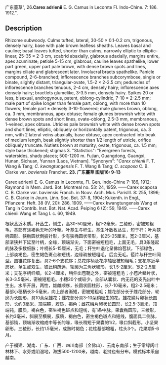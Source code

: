 广东薹草",
26.**Carex adrienii** E. G. Camus in Lecomte Fl. Indo-Chine. 7: 186. 1912.",

## Description
Rhizome subwoody. Culms tufted, lateral, 30-50 × 0.1-0.2 cm, trigonous, densely hairy, base with pale brown leafless sheaths. Leaves basal and cauline; basal leaves tufted, shorter than culms, narrowly elliptic to elliptic-linear, 25-35 × 2-3 cm, scabrid abaxially, glabrous adaxially, margins entire, apex acuminate; petiole 5-15 cm, glabrous; cauline leaves spathelike, lower part green, upper part pale brown, with dense brown spots and lines, margins ciliate and glabrescent later. Involucral bracts spathelike. Panicle compound, 2-6-branched; inflorescence branches subcorymbose, single or binate, slightly distant, triangular-ovate, 1.5-2 × 2-2.5 cm; peduncles of inflorescence branches tenuous, 2-4 cm, densely hairy; inflorescence axes densely hairy; bractlets glumelike, 3-3.5 mm, densely hairy. Spikes 20 or less, bisexual, androgynous, patent, oblong-cylindric, 7-10 × 2-2.5 mm; male part of spike longer than female part, oblong, with more than 10 flowers; female part ± densely 3-10-flowered; male glumes brown, oblong, ca. 3 mm, membranous, apex obtuse; female glumes brownish white with dense brown spots and short lines, ovate-oblong, 2.5-3 mm, membranous, 1-veined, apex obtuse. Utricles pale brownish white with dense brown spots and short lines, elliptic, obliquely or horizontally patent, trigonous, ca. 3 mm, with 2 lateral veins abaxially, base obtuse, apex contracted into beak of medium length, beak slightly shorter than 1/2 length of utricle, orifice obliquely truncate. Nutlets brown at maturity, ovate, trigonous, ca. 1.5 mm; style base thickened; stigmas 3.
  "Statistics": "Evergreen forests, watersides, shady places; 500-1200 m. Fujian, Guangdong, Guangxi, Hunan, Sichuan, Yunnan [Laos, Vietnam].
  "Synonym": "*Carex chienii* F. T. Wang &amp; Tang; *C. kwangtungensis* F. T. Wang &amp; Tang; *C. scaposa* C. B. Clarke var. *baviensis* Franchet.
**23. 广东薹草 图版16: 9-13**

Carex adrienii E. G. Camus in Lecomte, Fl. Gen. Indo-Chine 7: 186, 1912; Raymond in Mem. Jard. Bot. Montreal no. 53: 24, 1959. ——Carex scaposa C. B. Clarke var. baviensis Franch. in Nouv. Arch. Mus. ParisIII. 8: 255, 1896; C. B. Clarke in Journ. Linn. Soc. Bot. 37: 8, 1904; Kukenth. in Engl., Pflanzenr. Heft. 38 (IV, 20): 286, 1909, ——Carex kwangtungensis Wang et Tang in Contrib. Inst. Bot. Nat. Acad. Peiping 6 (2): 59, 1949. ——Carex chienii Wang et Tang l. c. 60, 1949.

根状茎近木质。秆丛生，侧生，高30-50厘米，粗1-2毫米，三棱形，密被短粗毛，基部有淡褐色无叶的叶鞘。叶基生与秆生，基生叶数枚丛生，短于杆；叶片狭椭圆形、狭椭圆状倒披针形，少有狭椭圆状带形，长25-35厘米，宽2-3厘米，基部渐狭并下延至叶柄，全缘，顶端渐尖，下面密被短粗毛，上面无毛，具3条隆起的脉及多数细脉；叶柄长5-15厘米，无毛；秆生叶退化呈佛焰苞状，下部绿色，上部淡褐色，密生褐色斑点和短线，边缘疏被短粗毛，后变无毛。苞片与秆生叶同型。圆锥花序复出，具2-6个支花序；总花序柄及花序轴密被短粗毛；支花序近伞房状，单生或双生，彼此稍疏远，轮廓为三角状卵形，长1.5-2厘米，宽2-2.5厘米；支花序柄纤细，长2-4厘米，稍伸出苞鞘之外，密被短粗毛；小苞片鳞片状，长3-3.5毫米，密被短粗毛。小穗20个或较少，全部从囊状、内无花的支先出叶中生出，水平开展，两性，雄雌顺序，长圆状圆柱形，长7-10毫米，粗2-2.5毫米；基部小穗柄长3-5毫米，向上部者渐短，密被短粗毛；雄花部分长于雌花部分，轮廓为长圆形，具10余朵雄花；雌花部分具3-10朵稍密生的花。雄花鳞片卵状长圆形，长约3毫米，顶端钝，膜质，褐色；雌花鳞片卵状长圆形，长2.5-3毫米，顶端钝，膜质，褐白色，密生褐色斑点和短线，有1条中脉。果囊椭圆形，三棱形，长约3毫米，斜展至横展，膜质，褐白色，密生褐色斑点和短线，腹面具二侧脉，基部钝，顶端渐收缩成中等长的喙，喙长稍短于果囊的1/2，喙口斜截形。小坚果卵形，三棱形，长约1.5毫米，成熟时褐色；花柱基部增粗，柱头3个。花果期5-6月。

产于福建、湖南、广东、广西、四川南部（金佛山）、云南东南部；生于常绿阔叶林林下、水旁或阴湿地，海拔500-1200米，越南、老挝也有分布。模式标本采自越南。
